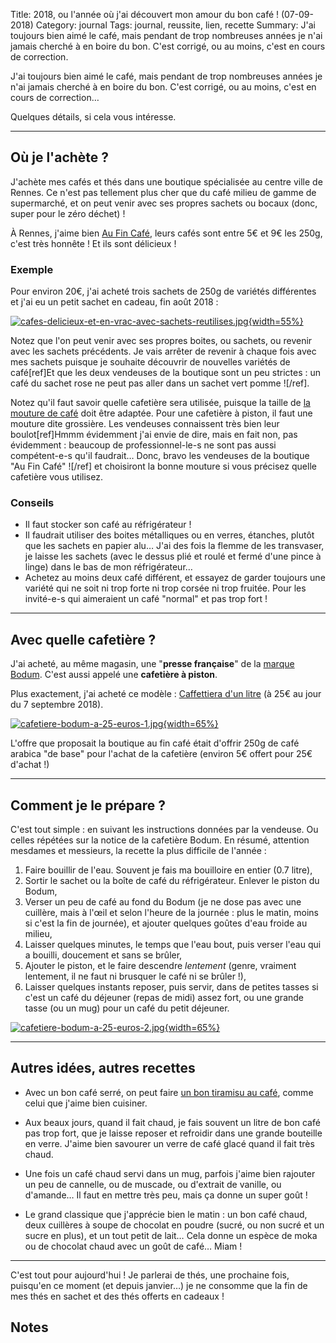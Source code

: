 Title: 2018, ou l'année où j'ai découvert mon amour du bon café ! (07-09-2018)
Category: journal
Tags: journal, reussite, lien, recette
Summary: J'ai toujours bien aimé le café, mais pendant de trop nombreuses années je n'ai jamais cherché à en boire du bon. C'est corrigé, ou au moins, c'est en cours de correction.

J'ai toujours bien aimé le café, mais pendant de trop nombreuses années je n'ai jamais cherché à en boire du bon. C'est corrigé, ou au moins, c'est en cours de correction…

Quelques détails, si cela vous intéresse.

---

## Où je l'achète ?

J'achète mes cafés et thés dans une boutique spécialisée au centre ville de Rennes.
Ce n'est pas tellement plus cher que du café milieu de gamme de supermarché, et on peut venir avec ses propres sachets ou bocaux (donc, super pour le zéro déchet) !

À Rennes, j'aime bien [Au Fin Café](http://www.aufincafe.com/entry-50-rennes.html), leurs cafés sont entre 5€ et 9€ les 250g, c'est très honnête ! Et ils sont délicieux !

### Exemple
Pour environ 20€, j'ai acheté trois sachets de 250g de variétés différentes et j'ai eu un petit sachet en cadeau, fin août 2018 :

[![cafes-delicieux-et-en-vrac-avec-sachets-reutilises.jpg]({filename}images/cafes-delicieux-et-en-vrac-avec-sachets-reutilises.jpg){width=55%}]({filename}images/cafes-delicieux-et-en-vrac-avec-sachets-reutilises.jpg)

Notez que l'on peut venir avec ses propres boites, ou sachets, ou revenir avec les sachets précédents.
Je vais arrêter de revenir à chaque fois avec mes sachets puisque je souhaite découvrir de nouvelles variétés de café[ref]Et que les deux vendeuses de la boutique sont un peu strictes : un café du sachet rose ne peut pas aller dans un sachet vert pomme ![/ref].

Notez qu'il faut savoir quelle cafetière sera utilisée, puisque la taille de [la mouture de café](http://www.cafes-marc.fr/le-monde-du-cafe/la-mouture-du-cafe) doit être adaptée.
Pour une cafetière à piston, il faut une mouture dite grossière. Les vendeuses connaissent très bien leur boulot[ref]Hmmm évidemment j'ai envie de dire, mais en fait non, pas évidemment : beaucoup de professionnel-le-s ne sont pas aussi compétent-e-s qu'il faudrait… Donc, bravo les vendeuses de la boutique "Au Fin Café" ![/ref] et choisiront la bonne mouture si vous précisez quelle cafetière vous utilisez.

### Conseils

- Il faut stocker son café au réfrigérateur !
- Il faudrait utiliser des boites métalliques ou en verres, étanches, plutôt que les sachets en papier alu… J'ai des fois la flemme de les transvaser, je laisse les sachets (avec le dessus plié et roulé et fermé d'une pince à linge) dans le bas de mon réfrigérateur…
- Achetez au moins deux café différent, et essayez de garder toujours une variété qui ne soit ni trop forte ni trop corsée ni trop fruitée. Pour les invité-e-s qui aimeraient un café "normal" et pas trop fort !

---

## Avec quelle cafetière ?

J'ai acheté, au même magasin, une "**presse française**" de la [marque Bodum](https://www.bodum.com/fr/fr/cafe). C'est aussi appelé une **cafetière à piston**.

Plus exactement, j'ai acheté ce modèle : [Caffettiera d'un litre](https://www.bodum.com/fr/fr/1918-01-caffettiera) (à 25€ au jour du 7 septembre 2018).

[![cafetiere-bodum-a-25-euros-1.jpg]({filename}images/cafetiere-bodum-a-25-euros-1.jpg){width=65%}](https://www.bodum.com/fr/fr/1918-01-caffettiera)

L'offre que proposait la boutique au fin café était d'offrir 250g de café arabica "de base" pour l'achat de la cafetière (environ 5€ offert pour 25€ d'achat !)

---

## Comment je le prépare ?

C'est tout simple : en suivant les instructions données par la vendeuse. Ou celles répétées sur la notice de la cafetière Bodum.
En résumé, attention mesdames et messieurs, la recette la plus difficile de l'année :

1. Faire bouillir de l'eau. Souvent je fais ma bouilloire en entier (0.7 litre),
2. Sortir le sachet ou la boîte de café du réfrigérateur. Enlever le piston du Bodum,
3. Verser un peu de café au fond du Bodum (je ne dose pas avec une cuillère, mais à l'œil et selon l'heure de la journée : plus le matin, moins si c'est la fin de journée), et ajouter quelques goûtes d'eau froide au milieu,
4. Laisser quelques minutes, le temps que l'eau bout, puis verser l'eau qui a bouilli, doucement et sans se brûler,
5. Ajouter le piston, et le faire descendre *lentement* (genre, vraiment lentement, il ne faut ni brusquer le café ni se brûler !),
6. Laisser quelques instants reposer, puis servir, dans de petites tasses si c'est un café du déjeuner (repas de midi) assez fort, ou une grande tasse (ou un mug) pour un café du petit déjeuner.

[![cafetiere-bodum-a-25-euros-2.jpg]({filename}images/cafetiere-bodum-a-25-euros-2.jpg){width=65%}]({filename}images/cafetiere-bodum-a-25-euros-2.jpg)

---

## Autres idées, autres recettes

- Avec un bon café serré, on peut faire [un bon tiramisu au café](https://perso.crans.org/besson/cuisine/tiramisu-au-cafe.html), comme celui que j'aime bien cuisiner.

- Aux beaux jours, quand il fait chaud, je fais souvent un litre de bon café pas trop fort, que je laisse reposer et refroidir dans une grande bouteille en verre. J'aime bien savourer un verre de café glacé quand il fait très chaud.

- Une fois un café chaud servi dans un mug, parfois j'aime bien rajouter un peu de cannelle, ou de muscade, ou d'extrait de vanille, ou d'amande… Il faut en mettre très peu, mais ça donne un super goût !

- Le grand classique que j'apprécie bien le matin : un bon café chaud, deux cuillères à soupe de chocolat en poudre (sucré, ou non sucré et un sucre en plus), et un tout petit de lait… Cela donne un espèce de moka ou de chocolat chaud avec un goût de café… Miam !

---

C'est tout pour aujourd'hui !
Je parlerai de thés, une prochaine fois, puisqu'en ce moment (et depuis janvier…) je ne consomme que la fin de mes thés en sachet et des thés offerts en cadeaux !

## Notes
